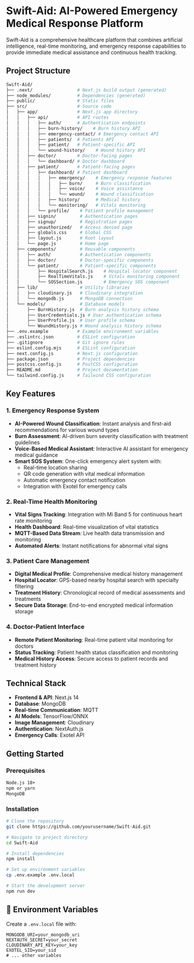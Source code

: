 # Swift-Aid: AI-Powered Emergency Medical Response Platform

Swift-Aid is a comprehensive healthcare platform that combines artificial intelligence, real-time monitoring, and emergency response capabilities to provide immediate medical assistance and continuous health tracking.

## Project Structure

```bash
Swift-Aid/
├── .next/                 # Next.js build output (generated)
├── node_modules/          # Dependencies (generated)
├── public/                # Static files
├── src/                   # Source code
│   ├── app/               # Next.js app directory
│   │   ├── api/           # API routes
│   │   │   ├── auth/      # Authentication endpoints
│   │   │   ├── burn-history/    # Burn history API
│   │   │   ├── emergency-contact/ # Emergency contact API
│   │   │   ├── patients/  # Patients API
│   │   │   ├── patient/   # Patient-specific API
│   │   │   └── wound-history/    # Wound history API
│   │   ├── doctor/        # Doctor-facing pages
│   │   │   └── dashboard/ # Doctor dashboard
│   │   ├── patient/       # Patient-facing pages
│   │   │   ├── dashboard/ # Patient dashboard
│   │   │   │   ├── emergency/    # Emergency response features
│   │   │   │   │   ├── burn/     # Burn classification
│   │   │   │   │   ├── voice/    # Voice assistance
│   │   │   │   │   └── wound/    # Wound classification
│   │   │   │   ├── history/      # Medical history
│   │   │   │   └── monitoring/   # Vitals monitoring
│   │   │   └── profile/    # Patient profile management
│   │   ├── signin/         # Authentication pages
│   │   ├── signup/         # Registration pages
│   │   ├── unauthorized/   # Access denied page
│   │   ├── globals.css     # Global CSS
│   │   ├── layout.js       # Root layout
│   │   └── page.js         # Home page
│   ├── components/         # Reusable components
│   │   ├── auth/           # Authentication components
│   │   ├── doctor/         # Doctor-specific components
│   │   └── patient/        # Patient-specific components
│   │       ├── HospitalSearch.js    # Hospital locator component
│   │       ├── RealTimeVitals.js    # Vitals monitoring component
│   │       └── SOSSection.js        # Emergency SOS component
│   ├── lib/                # Utility libraries
│   │   ├── cloudinary.js   # Cloudinary integration
│   │   └── mongodb.js      # MongoDB connection
│   └── models/             # Database models
│       ├── BurnHistory.js  # Burn analysis history schema
│       ├── UserCredentials.js # User authentication schema
│       ├── UserProfile.js  # User profile schema
│       └── WoundHistory.js # Wound analysis history schema
├── .env.example           # Example environment variables
├── .eslintrc.json         # ESLint configuration
├── .gitignore             # Git ignore rules
├── eslint.config.mjs      # ESLint configuration
├── next.config.js         # Next.js configuration
├── package.json           # Project dependencies
├── postcss.config.js      # PostCSS configuration
├── README.md              # Project documentation
└── tailwind.config.js     # Tailwind CSS configuration
```

## Key Features

### 1. Emergency Response System

- **AI-Powered Wound Classification**: Instant analysis and first-aid recommendations for various wound types
- **Burn Assessment**: AI-driven burn severity classification with treatment guidelines
- **Voice-Based Medical Assistant**: Interactive AI assistant for emergency medical guidance
- **Smart SOS System**: One-click emergency alert system with:
  - Real-time location sharing
  - QR code generation with vital medical information
  - Automatic emergency contact notification
  - Integration with Exotel for emergency calls

### 2. Real-Time Health Monitoring

- **Vital Signs Tracking**: Integration with Mi Band 5 for continuous heart rate monitoring
- **Health Dashboard**: Real-time visualization of vital statistics
- **MQTT-Based Data Stream**: Live health data transmission and monitoring
- **Automated Alerts**: Instant notifications for abnormal vital signs

### 3. Patient Care Management

- **Digital Medical Profile**: Comprehensive medical history management
- **Hospital Locator**: GPS-based nearby hospital search with specialty filtering
- **Treatment History**: Chronological record of medical assessments and treatments
- **Secure Data Storage**: End-to-end encrypted medical information storage

### 4. Doctor-Patient Interface

- **Remote Patient Monitoring**: Real-time patient vital monitoring for doctors
- **Status Tracking**: Patient health status classification and monitoring
- **Medical History Access**: Secure access to patient records and treatment history

## Technical Stack

- **Frontend & API**: Next.js 14
- **Database**: MongoDB
- **Real-time Communication**: MQTT
- **AI Models**: TensorFlow/ONNX
- **Image Management**: Cloudinary
- **Authentication**: NextAuth.js
- **Emergency Calls**: Exotel API

## Getting Started

### Prerequisites

```bash
Node.js 18+
npm or yarn
MongoDB
```

### Installation

```bash
# Clone the repository
git clone https://github.com/yourusername/Swift-Aid.git

# Navigate to project directory
cd Swift-Aid

# Install dependencies
npm install

# Set up environment variables
cp .env.example .env.local

# Start the development server
npm run dev
```

## 📝 Environment Variables

Create a `.env.local` file with:

```env
MONGODB_URI=your_mongodb_uri
NEXTAUTH_SECRET=your_secret
CLOUDINARY_API_KEY=your_key
EXOTEL_SID=your_sid
# ... other variables
```

